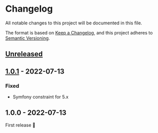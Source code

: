 # Changelog

All notable changes to this project will be documented in this file.

The format is based on [Keep a Changelog](https://keepachangelog.com/en/1.0.0/), and this project adheres
to [Semantic Versioning](https://semver.org/spec/v2.0.0.html).

## [Unreleased]

## [1.0.1] - 2022-07-13

### Fixed

- Symfony constraint for 5.x

## 1.0.0 - 2022-07-13

First release 🎉

[1.0.1]: https://github.com/umanit/trace-user-actions/compare/1.0.1...1.0.0

[Unreleased]: https://github.com/umanit/trace-user-actions/compare/1.0.0...main
